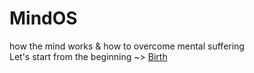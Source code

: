 # MindOS
how the mind works &amp; how to overcome mental suffering
<br>
Let's start from the beginning ~> [Birth](Birth)
